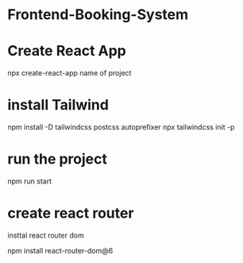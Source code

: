 # Frontend-Booking-System

# Create React App
npx create-react-app name of project 

# install Tailwind 
npm install -D tailwindcss postcss autoprefixer
npx tailwindcss init -p

# run the project
npm run start

# create react router
insttal react router dom

npm install react-router-dom@6

